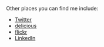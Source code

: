 Other places you can find me include:

* [Twitter](http://twitter.com/baxt3r)
* [delicious](http://delicious.com/lordbiro)
* [flickr](http://www.flickr.com/photos/paulboxley/)
* [LinkedIn](http://www.linkedin.com/in/paulboxley)